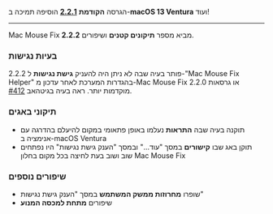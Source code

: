 הגרסה **הקודמת** [**2.2.1**](https://github.com/noah-nuebling/mac-mouse-fix/releases/tag/2.2.1) הוסיפה תמיכה ב-**macOS 13 Ventura** ועוד!

---

Mac Mouse Fix **2.2.2** מביא מספר **תיקונים קטנים** ושיפורים.

### בעיות נגישות

2.2.2 פותר בעיה שבה לא ניתן היה להעניק **גישת נגישות** ל-"Mac Mouse Fix Helper" בהגדרות המערכת לאחר עדכון מ-Mac Mouse Fix 2.2.0 או גרסאות מוקדמות יותר. ראה בעיה בגיטהאב [#412](https://github.com/noah-nuebling/mac-mouse-fix/issues/412).

### תיקוני באגים

- תוקנה בעיה שבה **התראות** נעלמו באופן פתאומי במקום להיעלם בהדרגה עם אנימציה ב-macOS Ventura
- תוקן באג שבו **קישורים** במסך "עוד..." ובמסך "הענק גישת נגישות" היו נפתחים שוב ושוב בעת לחיצה בכל מקום בחלון Mac Mouse Fix

### שיפורים נוספים

- שופרו **מחרוזות ממשק המשתמש** במסך "הענק גישת נגישות"
- שיפורים **מתחת למכסה המנוע**